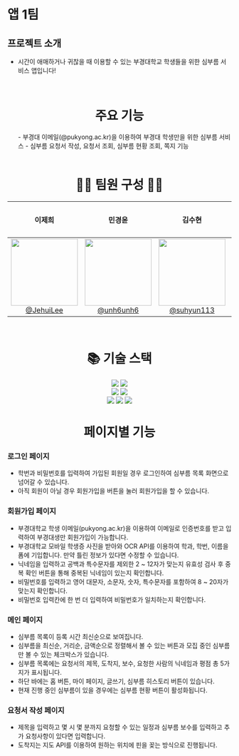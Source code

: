 # 앱 1팀

## 프로젝트 소개
- 시간이 애매하거나 귀찮을 때 이용할 수 있는 부경대학교 학생들을 위한 심부름 서비스 앱입니다!
<br>

  <div align=center><h1> 주요 기능</h1></div>
<ul>
- 부경대 이메일(@pukyong.ac.kr)을 이용하여 부경대 학생만을 위한 심부름 서비스
- 심부름 요청서 작성, 요청서 조회, 심부름 현황 조회, 쪽지 기능

<br>
<br>
</ul>

<div align=center><h1>🙋‍♂️ 팀원 구성 🙋‍♀️</h1></div>
  
| **이제희** | **민경윤** | **김수현** | **이강민** | **정다은** |
| :------: |  :------: | :------: | :------: | :------: |
| [<img src="https://avatars.githubusercontent.com/JehuiLee" height=150 width=150> <br/> @JehuiLee](https://github.com/JehuiLee) | [<img src="https://avatars.githubusercontent.com/unh6unh6" height=150 width=150> <br/> @unh6unh6](https://github.com/unh6unh6) | [<img src="https://avatars.githubusercontent.com/suhyun113" height=150 width=150> <br/> @suhyun113](https://github.com/suhyun113) | [<img src="https://avatars.githubusercontent.com/mututu17" height=150 width=150> <br/> @mututu17](https://github.com/mututu17) | [![쿼카캐](https://github.com/pknu-wap/2024-1_App1/assets/142780364/722c5729-8f0f-443f-9049-2b8e7694bab9) <br/> 정다은]() |

</div>

<br>

<div align=center><h1>📚 기술 스택</h1></div>

<div align=center>
  
  <img src="https://img.shields.io/badge/flutter-02569B?style=for-the-badge&logo=flutter&logoColor=white">
  <img src="https://img.shields.io/badge/spring-6DB33F?style=for-the-badge&logo=spring&logoColor=white">

  <br>

  <img src="https://img.shields.io/badge/mariaDB-003545?style=for-the-badge&logo=mariaDB&logoColor=white">
  <img src="https://img.shields.io/badge/amazonaws-232F3E?style=for-the-badge&logo=amazonaws&logoColor=white">
  <br>

  <img src="https://img.shields.io/badge/github-181717?style=for-the-badge&logo=github&logoColor=white">
  <img src="https://img.shields.io/badge/git-F05032?style=for-the-badge&logo=git&logoColor=white">
  <img src="https://img.shields.io/badge/figma-F24E1E?style=for-the-badge&logo=figma&logoColor=white">
  
  <br>
</div>

<div align=center><h1> 페이지별 기능</h1></div>

### 로그인 페이지
- 학번과 비밀번호를 입력하여 가입된 회원일 경우 로그인하여 심부름 목록 화면으로 넘어갈 수 있습니다.
- 아직 회원이 아닐 경우 회원가입을 버튼을 눌러 회원가입을 할 수 있습니다.

### 회원가입 페이지
- 부경대학교 학생 이메일(pukyong.ac.kr)을 이용하여 이메일로 인증번호를 받고 입력하여 부경대생만 회원가입이 가능합니다.
- 부경대학교 모바일 학생증 사진을 받아와 OCR API를 이용하여 학과, 학번, 이름을 폼에 기입합니다. 만약 틀린 정보가 있다면 수정할 수 있습니다.
- 닉네임을 입력하고 공백과 특수문자를 제외한 2 ~ 12자가 맞는지 유효성 검사 후 중복 확인 버튼을 통해 중복된 닉네임이 있는지 확인합니다.
- 비밀번호를 입력하고 영어 대문자, 소문자, 숫자, 특수문자를 포함하여 8 ~ 20자가 맞는지 확인합니다.
- 비밀번호 입력칸에 한 번 더 입력하여 비밀번호가 일치하는지 확인합니다.

### 메인 페이지
- 심부름 목록이 등록 시간 최신순으로 보여집니다.
- 심부름을 최신순, 거리순, 금액순으로 정렬해서 볼 수 있는 버튼과 모집 중인 심부름만 볼 수 있는 체크박스가 있습니다.
- 심부름 목록에는 요청서의 제목, 도착지, 보수, 요청한 사람의 닉네임과 평점 총 5가지가 표시됩니다.
- 하단 바에는 홈 버튼, 마이 페이지, 글쓰기, 심부름 히스토리 버튼이 있습니다.
- 현재 진행 중인 심부름이 있을 경우에는 심부름 현황 버튼이 활성화됩니다.

### 요청서 작성 페이지
- 제목을 입력하고 몇 시 몇 분까지 요청할 수 있는 일정과 심부름 보수를 입력하고 추가 요청사항이 있다면 입력합니다.
- 도착지는 지도 API를 이용하여 원하는 위치에 핀을 꽂는 방식으로 진행됩니다.
